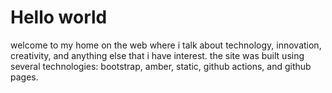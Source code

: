 # Hello world

welcome to my home on the web where i talk about technology, innovation, creativity, and anything else that i have interest.  the site was built using several technologies: bootstrap, amber, static, github actions, and github pages.
